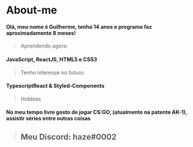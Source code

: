 # About-me

#### Olá, meu nome é Guilherme, tenho 14 anos e programo faz aproximadamente 8 meses!

> Aprendendo agora:

#### JavaScript, ReactJS, HTML5 e CSS3

> Tenho interesse no futuro:

#### TypescriptReact & Styled-Components

> Hobbies

#### No meu tempo livre gosto de jogar CS:GO, (atualmente na patente AK-1), assistir séries entre outras coisas

> ## Meu Discord: haze#0002

